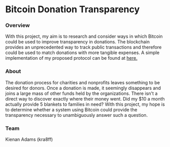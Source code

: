 # Bitcoin Donation Transparency

### Overview
With this project, my aim is to research and consider ways in which Bitcoin could be used to improve transparency in donations. The blockchain provides an unprecedented way to track public transactions and therefore could be used to match donations with more tangible expenses.
A simple implementation of my proposed protocol can be found at [here.](http://www.kienanadams.com/btc-donation-transparency/)

### About
The donation process for charities and nonprofits leaves something to be desired for donors. Once a donation is made, it seemingly disappears and joins a large mass of other funds held by the organizations. There isn't a direct way to discover exactly where their money went. Did my $10 a month actually provide 5 blankets to families in need? With this project, my hope is to determine whether a system using Bitcoin could provide the transparency necessary to unambiguously answer such a question.

### Team
Kienan Adams (kra8ff)
